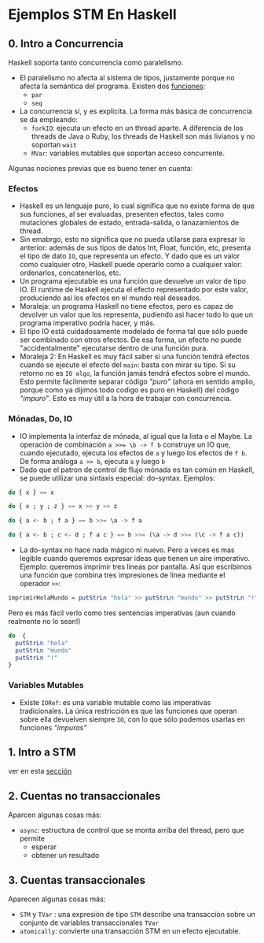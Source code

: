 # Ejemplos STM En Haskell

## 0. Intro a Concurrencia

Haskell soporta tanto concurrencia como paralelismo.

 * El paralelismo no afecta al sistema de tipos, justamente porque no afecta la semántica del programa. Existen dos [funciones](https://github.com/arquitecturas-concurrentes/iasc-stm-haskell/tree/master/0_par_seq):
    * `par`
    * `seq`
 * La concurrencia sí, y es explícita. La forma más básica de concurrencia se da empleando:
   * `forkIO`: ejecuta un efecto en un thread aparte. A diferencia de los threads de Java o Ruby, los threads de Haskell son más livianos y no soportan `wait`
   * `MVar`: variables mutables que soportan acceso concurrente.

Algunas nociones previas que es bueno tener en cuenta:

### Efectos

  * Haskell es un lenguaje puro, lo cual significa que no existe forma de que sus funciones, al ser evaluadas, presenten efectos, tales como mutaciones globales de estado, entrada-salida, o lanazamientos de thread. 
  * Sin emabrgo, esto no significa que no pueda utilarse para expresar lo anterior: además de sus tipos de datos Int, Float, función, etc, presenta el tipo de dato `IO`, que representa un efecto. Y dado que es un valor como cualquier otro, Haskell puede operarlo como a cualquier valor: ordenarlos, concatenerlos, etc.
  * Un programa ejecutable es una función que devuelve un valor de tipo IO. El runtime de Haskell ejecuta el efecto representado por este valor, produciendo así los efectos en el mundo real deseados.
  * Moraleja: un programa Haskell no tiene efectos, pero es capaz de devolver un valor que los representa, pudiendo asi hacer todo lo que un programa imperativo podría hacer, y más.
  * El tipo IO está cuidadosamente modelado de forma tal que sólo puede ser combinado con otros efectos. De esa forma, un efecto no puede "accidentalmente" ejecutarse dentro de una función pura.
  * Moraleja 2: En Haskell es muy fácil saber si una función tendrá efectos cuando se ejecute el efecto del `main`: basta con mirar su tipo. Si su retorno no es `IO algo`, la función jamás tendrá efectos sobre el mundo. Esto permite fácilmente separar código _"puro"_ (ahora en sentido amplio, porque como ya dijimos todo codigo es puro en Haskell) del código _"impuro"_. Esto es muy útil a la hora de trabajar con concurrencia.

### Mónadas, Do, IO

 * IO implementa la interfaz de  mónada, al igual que la lista o el Maybe. La operación de combinación `a >>= \b -> f b` construye un IO que, cuando ejecutado, ejecuta los efectos de `a` y luego los efectos de `f b`. De forma análoga `a >> b`, ejecuta `a` y luego `b`
 * Dado que el patron de control de flujo mónada es tan común en Haskell, se puede utilizar una sintaxis especial: do-syntax. Ejemplos:

```haskell
do { x } == x

do { x ; y ; z } == x >> y >> z

do { a <- b ; f a } == b >>= \a -> f a

do { a <- b ; c <- d ; f a c } == b >>= (\a -> d >>= (\c -> f a c))
```

  * La do-syntax no hace nada mágico ni nuevo. Pero a veces es mas legible cuando queremos expresar ideas que tienen un aire imperativo. Ejemplo: queremos imprimir tres lineas por pantalla. Así que escribimos una función que combina tres impresiones de linea mediante el operador `>>`:

```haskell
imprimirHolaMundo = putStrLn "hola" >> putStrLn "mundo" >> putStrLn "!"
```

Pero es más fácil verlo como tres sentencias imperativas (aun cuando realmente no lo sean!)

```haskell
do  {
  putStrLn "hola"
  putStrLn "mundo"
  putStrLn "!"
}
```

### Variables Mutables

 * Existe `IORef`: es una variable mutable como las imperativas tradicionales. La única restricción es que las funciones que operan sobre ella devuelven siempre `IO`, con lo que sólo podemos usarlas en funciones _"impuras"_

## 1. Intro a STM

ver en esta [sección](https://github.com/arquitecturas-concurrentes/iasc-stm-haskell/tree/master/1.5_stm_intro)

## 2. Cuentas no transaccionales

Aparcen algunas cosas más:

  * `async`: estructura de control que se monta arriba del thread, pero que permite
    * esperar
    * obtener un resultado


## 3. Cuentas transaccionales

Aparecen algunas cosas más:

  * `STM` y `TVar` : una expresión de tipo `STM` describe una transacción sobre un conjunto de variables transaccionales `TVar`
  * `atomically`: convierte una transacción STM en un efecto ejecutable.

